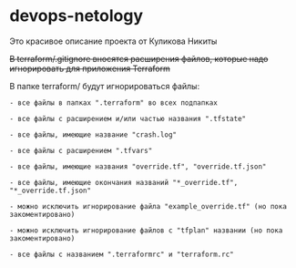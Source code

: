 # devops-netology

Это красивое описание проекта от Куликова Никиты


~~В terraform/.gitignore вносятся расширения файлов, которые надо игнорировать для приложения Terraform~~

В папке terraform/ будут игнорироваться файлы:	

	- все файлы в папках ".terraform" во всех подпапках  	
	
	- все файлы с расширением и/или частью названия ".tfstate"  
	
	- все файлы, имеющие название "crash.log"  	
	
	- все файлы с расширением ".tfvars"  
	
	- все файлы, имеющие названия "override.tf", "override.tf.json"  	
	
	- все файлы, имеющие окончания названий "*_override.tf", "*_override.tf.json"  	
	
	- можно исключить игнорирование файла "example_override.tf" (но пока закоментировано)  	
	
	- можно исключить игнорирование файлов с "tfplan" названии (но пока закоментировано)	
	
	- все файлы с названием ".terraformrc" и "terraform.rc"  	
